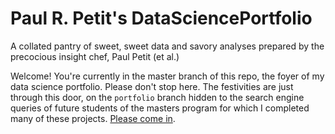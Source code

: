 # Paul R. Petit's DataSciencePortfolio
A collated pantry of sweet, sweet data and savory analyses prepared by the precocious insight chef, Paul Petit (et al.)

Welcome! You're currently in the master branch of this repo, the foyer of my data science portfolio. Please don't stop here. The festivities are just through this door, on the `portfolio` branch hidden to the search engine queries of future students of the masters program for which I completed many of these projects. [Please come in](https://github.com/paulrpetit/DataSciencePortfolio/tree/portfolio).
